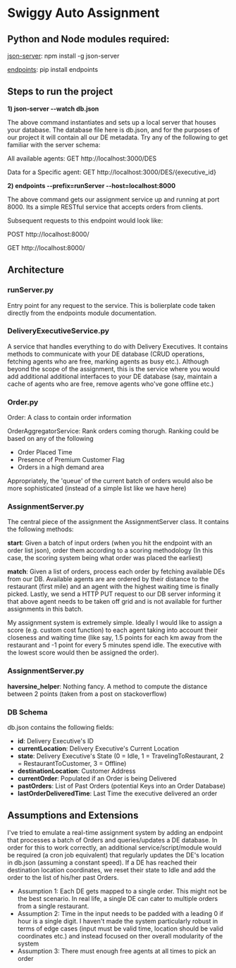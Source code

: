 # Swiggy Auto Assignment

## Python and Node modules required:

[json-server](https://www.npmjs.com/package/json-server): npm install -g json-server

[endpoints](https://pypi.org/project/endpoints/): pip install endpoints

## Steps to run the project
**1) json-server --watch db.json**

The above command instantiates and sets up a local server that houses your database. The database file here is db.json, and for the purposes of our project it will contain all our DE metadata. Try any of the following to get familiar with the server schema:
  
  All available agents: GET http://localhost:3000/DES
  
  Data for a Specific agent: GET http://localhost:3000/DES/{executive_id}

**2) endpoints --prefix=runServer --host=localhost:8000**

The above command gets our assignment service up and running at port 8000. Its a simple RESTful service that accepts orders from clients.

Subsequent requests to this endpoint would look like:
  
  POST http://localhost:8000/
  
  GET http://localhost:8000/

## Architecture ##

### runServer.py

Entry point for any request to the service. This is bolierplate code taken directly from the endpoints module documentation.

### DeliveryExecutiveService.py

A service that handles everything to do with Delivery Executives. It contains methods to communicate with your DE database (CRUD operations, fetching agents who are free, marking agents as busy etc.). Although beyond the scope of the assignment, this is the service where you would add additional additional interfaces to your DE database (say, maintain a cache of agents who are free, remove agents who've gone offline etc.)

### Order.py

Order: A class to contain order information

OrderAggregatorService: Rank orders coming thorugh. Ranking could be based on any of the following
- Order Placed Time
- Presence of Premium Customer Flag
- Orders in a high demand area

Appropriately, the 'queue' of the current batch of orders would also be more sophisticated (instead of a simple list like we have here)

### AssignmentServer.py

 The central piece of the assignment the AssignmentServer class. It contains the following methods:
 
**start**: Given a batch of input orders (when you hit the endpoint with an order list json), order them according to a scoring methodology (In this case, the scoring system being what order was placed the earliest)
 
**match**: Given a list of orders, process each order by fetching available DEs from our DB. Available agents are are ordered by their distance to the restaurant (first mile) and an agent with the highest waiting time is finally picked. 
Lastly, we send a HTTP PUT request to our DB server informing it that above agent needs to be taken off grid and is not available for further assignments in this batch.
 
My assignment system is extremely simple. Ideally I would like to assign a score (e.g. custom cost function) to each agent taking into account their closeness and waiting time (like say, 1.5 points for each km away from the restaurant and -1 point for every 5 minutes spend idle. The executive with the lowest score would then be assigned the order).

### AssignmentServer.py

**haversine_helper**: Nothing fancy. A method to compute the distance between 2 points (taken from a post on stackoverflow)

### DB Schema

db.json contains the following fields:

- **id**: Delivery Executive's ID
- **currentLocation**: Delivery Executive's Current Location
- **state**: Delivery Executive's State (0 = Idle, 1 = TravelingToRestaurant, 2 = RestaurantToCustomer, 3 = Offline)
- **destinationLocation**: Customer Address
- **currentOrder**: Populated if an Order is being Delivered
- **pastOrders**: List of Past Orders (potential Keys into an Order Database)
- **lastOrderDeliveredTime**: Last Time the executive delivered an order

## Assumptions and Extensions

I've tried to emulate a real-time assignment system by adding an endpoint that processes a batch of Orders and queries/updates a DE database. In order for this to work correctly, an additional service/script/module would be required (a cron job equivalent) that regularly updates the DE's location in db.json (assuming a constant speed). If a DE has reached their destination location coordinates, we reset their state to Idle and add the order to the list of his/her past Orders.

- Assumption 1: Each DE gets mapped to a single order. This might not be the best scenario. In real life, a single DE can cater to multiple orders from a single restaurant.
- Assumption 2: Time in the input needs to be padded with a leading 0 if hour is a single digit. I haven't made the system particularly robust in terms of edge cases (input must be valid time, location should be valid coordinates etc.) and instead focused on ther overall modularity of the system
- Assumption 3: There must enough free agents at all times to pick an order


 
 
